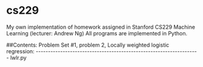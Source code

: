 # cs229
My own implementation of homework assigned in Stanford CS229 Machine Learning (lecturer: Andrew Ng)
All programs are implemented in Python.

##Contents:
Problem Set #1, problem 2, Locally weighted logistic regression:
------------------------------------------------------------------- lwlr.py


